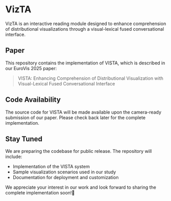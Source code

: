 # VizTA
VizTA is an interactive reading module designed to enhance comprehension of distributional visualizations through a visual-lexical fused conversational interface.

## Paper

This repository contains the implementation of VISTA, which is described in our EuroVis 2025 paper:

> VISTA: Enhancing Comprehension of Distributional Visualization with Visual-Lexical Fused Conversational Interface

## Code Availability

The source code for VISTA will be made available upon the camera-ready submission of our paper. Please check back later for the complete implementation.

## Stay Tuned

We are preparing the codebase for public release. The repository will include:
- Implementation of the VISTA system
- Sample visualization scenarios used in our study
- Documentation for deployment and customization

We appreciate your interest in our work and look forward to sharing the complete implementation soon!🤗
